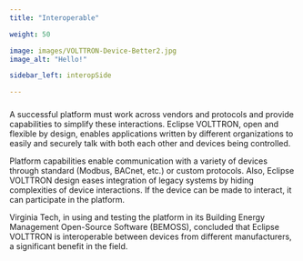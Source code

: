 ```yaml
---
title: "Interoperable"

weight: 50

image: images/VOLTTRON-Device-Better2.jpg
image_alt: "Hello!"

sidebar_left: interopSide

---
```

### 
A successful platform must work across vendors and protocols and provide capabilities to simplify these interactions. Eclipse VOLTTRON, open and flexible by design, enables applications written by different organizations to easily and securely talk with both each other and devices being controlled.

Platform capabilities enable communication with a variety of devices through standard (Modbus, BACnet, etc.) or custom protocols. Also, Eclipse VOLTTRON design eases integration of legacy systems by hiding complexities of device interactions. If the device can be made to interact, it can participate in the platform.

Virginia Tech, in using and testing the platform in its Building Energy Management Open-Source Software (BEMOSS), concluded that Eclipse VOLTTRON is interoperable between devices from different manufacturers, a significant benefit in the field.